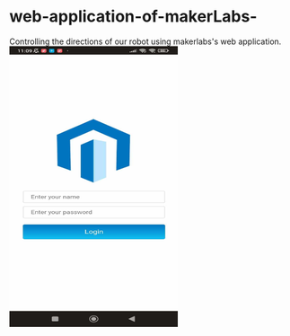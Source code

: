 # web-application-of-makerLabs-
Controlling the directions of  our robot using makerlabs's web application. <br/>
<img src="https://github.com/Abir-bouziri/web-application-of-makerLabs-/blob/main/im1.jpg" width="300" height="500" alt="Image Alt Text">
